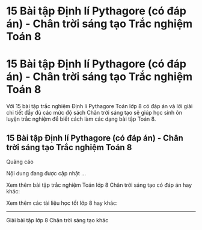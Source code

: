 # 15 Bài tập Định lí Pythagore (có đáp án) - Chân trời sáng tạo Trắc nghiệm Toán 8

# 15 Bài tập Định lí Pythagore (có đáp án) - Chân trời sáng tạo Trắc nghiệm Toán 8

Với 15 bài tập trắc nghiệm Định lí Pythagore Toán lớp 8 có đáp án và lời giải chi tiết đầy đủ các mức độ sách Chân trời sáng tạo sẽ giúp học sinh ôn luyện trắc nghiệm để biết cách làm các dạng bài tập Toán 8.

## 15 Bài tập Định lí Pythagore (có đáp án) - Chân trời sáng tạo Trắc nghiệm Toán 8

Quảng cáo

Nội dung đang được cập nhật ...

Xem thêm bài tập trắc nghiệm Toán lớp 8 Chân trời sáng tạo có đáp án hay khác:

Xem thêm các tài liệu học tốt lớp 8 hay khác:

* * *

Giải bài tập lớp 8 Chân trời sáng tạo khác
